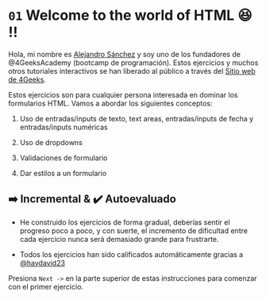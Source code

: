 
# `01` Welcome to the world of HTML 😆 !!

Hola, mi nombre es [Alejandro Sánchez](http://alesanchezr.com) y soy uno de los fundadores de @4GeeksAcademy (bootcamp de programación). Estos ejercicios y muchos otros tutoriales interactivos se han liberado al público a través del [Sitio web de 4Geeks](https://4geeks.com).

Estos ejercicios son para cualquier persona interesada en dominar los formularios HTML. Vamos a abordar los siguientes conceptos:

1. Uso de entradas/inputs de texto, text areas, entradas/inputs de fecha y entradas/inputs numéricas

2. Uso de dropdowns

3. Validaciones de formulario

4. Dar estilos a un formulario

## ➡️ Incremental & ✔️ Autoevaluado

- He construido los ejercicios de forma gradual, deberías sentir el progreso poco a poco, y con suerte, el incremento de dificultad entre cada ejercicio nunca será demasiado grande para frustrarte.

- Todos los ejercicios han sido calificados automáticamente gracias a [@haydavid23](https://github.com/haydavid23)

Presiona `Next ->` en la parte superior de estas instrucciones para comenzar con el primer ejercicio.
